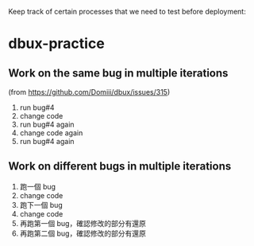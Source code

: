 Keep track of certain processes that we need to test before deployment:

# dbux-practice

## Work on the same bug in multiple iterations

(from https://github.com/Domiii/dbux/issues/315)

1. run bug#4
1. change code
1. run bug#4 again
1. change code again
1. run bug#4 again


## Work on different bugs in multiple iterations

1. 跑一個 bug
1. change code
1. 跑下一個 bug
1. change code
1. 再跑第一個 bug，確認修改的部分有還原
1. 再跑第二個 bug，確認修改的部分有還原